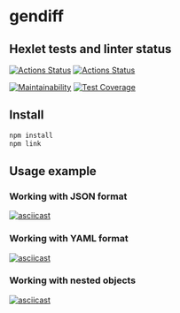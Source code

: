 # gendiff

## Hexlet tests and linter status

[![Actions Status](https://github.com/ilya-rodin/frontend-project-46/workflows/hexlet-check/badge.svg)](https://github.com/ilya-rodin/frontend-project-46/actions)
[![Actions Status](https://github.com/ilya-rodin/frontend-project-46/workflows/gendiff-check/badge.svg)](https://github.com/ilya-rodin/frontend-project-46/actions)

[![Maintainability](https://api.codeclimate.com/v1/badges/8946ce4d215fa8679c50/maintainability)](https://codeclimate.com/github/ilya-rodin/frontend-project-46/maintainability)
[![Test Coverage](https://api.codeclimate.com/v1/badges/8946ce4d215fa8679c50/test_coverage)](https://codeclimate.com/github/ilya-rodin/frontend-project-46/test_coverage)

## Install

```bash
npm install
npm link
```

## Usage example

### Working with JSON format

[![asciicast](https://asciinema.org/a/jjOLGMTKgDTolXSKIv1URxOwK.svg)](https://asciinema.org/a/jjOLGMTKgDTolXSKIv1URxOwK)

### Working with YAML format

[![asciicast](https://asciinema.org/a/qMXDX7cFFrVaelzQr8roKxSUj.svg)](https://asciinema.org/a/qMXDX7cFFrVaelzQr8roKxSUj)

### Working with nested objects

[![asciicast](https://asciinema.org/a/YDXawRIGuoY5BeEkH2MRZHo7q.svg)](https://asciinema.org/a/YDXawRIGuoY5BeEkH2MRZHo7q)
